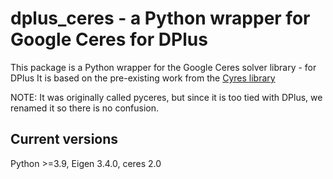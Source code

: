 ﻿# dplus_ceres - a Python wrapper for Google Ceres for DPlus

This package is a Python wrapper for the Google Ceres solver library - for DPlus
It is based on the pre-existing work from the [Cyres library](https://github.com/rll/cyres)

NOTE: It was originally called pyceres, but since it is too tied with DPlus, we renamed it so there is no confusion.

## Current versions
Python >=3.9, Eigen 3.4.0, ceres 2.0
